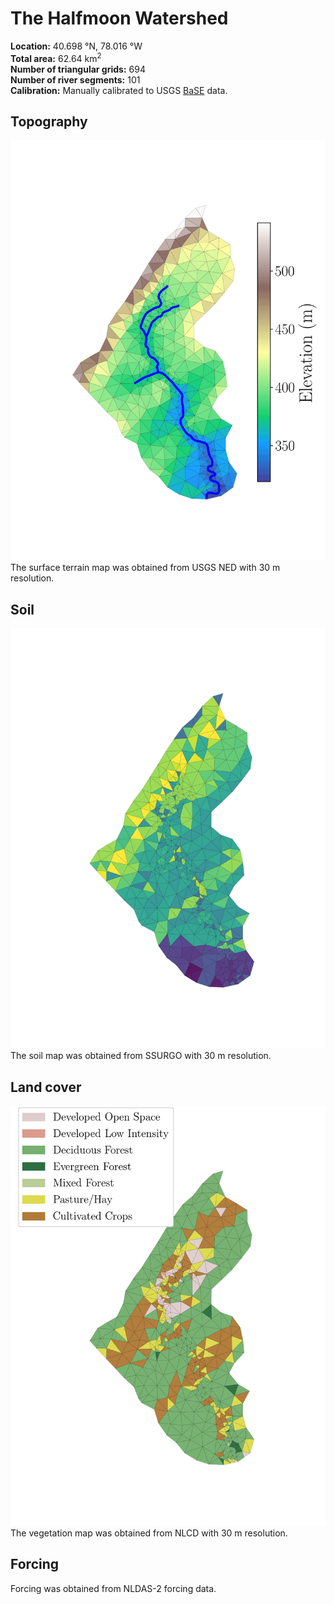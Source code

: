 # The Halfmoon Watershed
**Location:** 40.698 &deg;N, 78.016 &deg;W<br>
**Total area:** 62.64 km<sup>2</sup><br>
**Number of triangular grids:** 694<br>
**Number of river segments:** 101<br>
**Calibration:** Manually calibrated to USGS [BaSE](https://www.usgs.gov/software/pennsylvania-baseline-streamflow-estimator-base) data.

## Topography
![Topography](https://github.com/PSUmodeling/PIHM-Simulations/blob/master/Halfmoon/images/topo.png "Topography")
The surface terrain map was obtained from USGS NED with 30 m resolution.

## Soil
![Soil](https://github.com/PSUmodeling/PIHM-Simulations/blob/master/Halfmoon/images/soil.png "Soil")
The soil map was obtained from SSURGO with 30 m resolution.

## Land cover
![Land cover](https://github.com/PSUmodeling/PIHM-Simulations/blob/master/Halfmoon/images/lc.png "Land cover")
The vegetation map was obtained from NLCD with 30 m resolution.

## Forcing
Forcing was obtained from NLDAS-2 forcing data.

